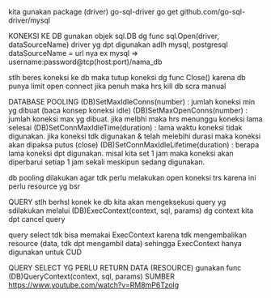 kita gunakan package (driver) go-sql-driver
go get github.com/go-sql-driver/mysql

KONEKSI KE DB
gunakan objek sql.DB dg func sql.Open(driver, dataSourceName)
driver yg dpt digunakan adlh mysql, postgresql
dataSourceName = url nya ex mysql => username:password@tcp(host:port)/nama_db

stlh beres koneksi ke db maka tutup koneksi dg func Close() karena db punya limit open connect jika penuh maka hrs kill db scra manual

DATABASE POOLING
(DB)SetMaxIdleConns(number) : jumlah koneksi min yg dibuat (baca konsep koneksi idle)
(DB)SetMaxOpenConns(number) : jumlah koneksi max yg dibuat. jika melbhi maka hrs menunggu koneksi lama selesai
(DB)SetConnMaxIdleTime(duration) : lama waktu koneksi tidak digunakan. jika koneksi tdk digunakan & telah melebihi durasi maka koneksi akan dipaksa putus (close)
(DB)SetConnMaxIdleLifetime(duration) : berapa lama koneksi dpt digunakan. misal kita set 1 jam maka koneksi akan diperbarui setiap 1 jam sekali meskipun sedang digunakan.

db pooling dilakukan agar tdk perlu melakukan open koneksi trs karena ini perlu resource yg bsr

QUERY
stlh berhsl konek ke db kita akan mengeksekusi query yg sdilakukan melalui (DB)ExecContext(context, sql, params)
dg context kita dpt cancel query  

query select tdk bisa memakai ExecContext karena tdk mengembalikan resource (data, tdk dpt mengambil data) sehingga ExecContext hanya digunakan untuk CUD

QUERY SELECT YG PERLU RETURN DATA (RESOURCE)
gunakan func (DB)QueryContext(context, sql, params)
SUMBER
https://www.youtube.com/watch?v=RM8mP6Tzolg